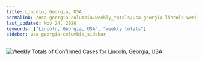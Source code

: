 ```yaml
---
title: Lincoln, Georgia, USA
permalink: /usa-georgia-columbia/weekly_totals/usa-georgia-lincoln-weekly_totals.html
last_updated: Nov 24, 2020
keywords: ["Lincoln, Georgia, USA", "weekly totals"]
sidebar: usa-georgia-columbia_sidebar
---
```


![Weekly Totals of Confirmed Cases for Lincoln, Georgia, USA](/covid_tracker/images/graphs/usa-georgia-lincoln-weekly_totals_graph.png)
